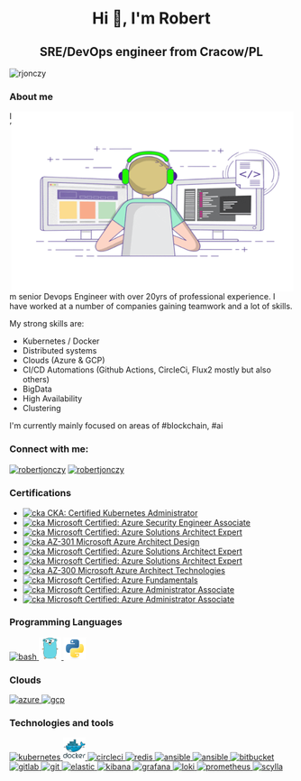 <h1 align="center">Hi 👋, I'm Robert</h1>
<h2 align="center">SRE/DevOps engineer from Cracow/PL</h3>

<p align="left"> <img src="https://komarev.com/ghpvc/?username=rjonczy&label=Profile%20views&color=0e75b6&style=flat" alt="rjonczy" /> </p>

<h3 align="left">About me</h3>

<img align="right" src="https://raw.githubusercontent.com/mikonoid/mikonoid/main/images/gifs/coder3.gif" width="500" height="320" />

I’m senior Devops Engineer with over 20yrs of professional experience. I have worked at a number of companies gaining teamwork and a lot of skills. 

My strong skills are:
- Kubernetes / Docker
- Distributed systems
- Clouds (Azure & GCP) 
- CI/CD Automations (Github Actions, CircleCi, Flux2 mostly but also others)
- BigData
- High Availability
- Clustering


I'm currently mainly focused on areas of #blockchain, #ai

<h3 align="left">Connect with me:</h3>
<p align="left">
<a href="https://linkedin.com/in/robertjonczy" target="blank"><img align="center" src="https://raw.githubusercontent.com/rahuldkjain/github-profile-readme-generator/master/src/images/icons/Social/linked-in-alt.svg" alt="robertjonczy" height="30" width="40" /></a>
<a href="https://twitter.com/robertjonczy" target="blank"><img align="center" src="https://raw.githubusercontent.com/rahuldkjain/github-profile-readme-generator/master/src/images/icons/Social/twitter.svg" alt="robertjonczy" height="30" width="40" /></a>
</p>

<h3 align="left">Certifications</h3>
<p align="left">
<ul>
  <li><a href="https://www.credly.com/earner/earned/badge/0ed33688-1a4e-4c14-ab33-6e64a681898e" target="_blank" rel="noreferrer"> <img src="https://images.credly.com/size/340x340/images/8b8ed108-e77d-4396-ac59-2504583b9d54/cka_from_cncfsite__281_29.png" alt="cka" width="40" height="40"/> CKA: Certified Kubernetes Administrator </a> </li>
  <li><a href="https://www.credly.com/earner/earned/badge/cf87880f-9ed2-412b-9a03-6cd20aa2acc7" target="_blank" rel="noreferrer"> <img src="https://images.credly.com/size/340x340/images/1ad16b6f-2c71-4a2e-ae74-ec69c4766039/azure-security-engineer-associate600x600.png" alt="cka" width="40" height="40"/> Microsoft Certified: Azure Security Engineer Associate </a> </li>
  <li><a href="https://www.credly.com/earner/earned/badge/894f19b9-1c62-4de0-b69d-ef8e27d8e956" target="_blank" rel="noreferrer"> <img src="https://images.credly.com/size/340x340/images/649069f9-27f1-4d2b-92bc-c674bc67bd02/azure-solutions-architect-expert-600x600.png" alt="cka" width="40" height="40"/> Microsoft Certified: Azure Solutions Architect Expert </a> </li>
  <li><a href="https://www.credly.com/earner/earned/badge/95191b1e-eb30-4ca3-ad17-4b091433a0a2" target="_blank" rel="noreferrer"> <img src="https://images.credly.com/size/340x340/images/28004779-9175-4fc8-be6f-448663c9422b/exam-az301-600x600.png" alt="cka" width="40" height="40"/> AZ-301 Microsoft Azure Architect Design </a> </li>
  <li><a href="https://www.credly.com/earner/earned/badge/84f848ca-0d5b-47bf-8e0a-516f05c3763b" target="_blank" rel="noreferrer"> <img src="https://images.credly.com/size/340x340/images/987adb7e-49be-4e24-b67e-55986bd3fe66/azure-solutions-architect-expert-600x600.png" alt="cka" width="40" height="40"/> Microsoft Certified: Azure Solutions Architect Expert </a> </li>
  <li><a href="https://www.credly.com/earner/earned/badge/84f848ca-0d5b-47bf-8e0a-516f05c3763b" target="_blank" rel="noreferrer"> <img src="https://images.credly.com/size/340x340/images/987adb7e-49be-4e24-b67e-55986bd3fe66/azure-solutions-architect-expert-600x600.png" alt="cka" width="40" height="40"/> Microsoft Certified: Azure Solutions Architect Expert </a> </li>
  <li><a href="https://www.credly.com/earner/earned/badge/c8e3f98d-4a3c-476c-9607-4d6fe17324ad" target="_blank" rel="noreferrer"> <img src="https://images.credly.com/size/340x340/images/c66ddfa8-4e9d-41e4-bf98-244a4d55a14e/exam-az300-600x600.png" alt="cka" width="40" height="40"/> AZ-300 Microsoft Azure Architect Technologies </a> </li>
  <li><a href="https://www.credly.com/earner/earned/badge/9f30d6fe-af85-44f2-b572-26dccee7fa50" target="_blank" rel="noreferrer"> <img src="https://images.credly.com/size/340x340/images/be8fcaeb-c769-4858-b567-ffaaa73ce8cf/image.png" alt="cka" width="40" height="40"/> Microsoft Certified: Azure Fundamentals </a> </li>
  <li><a href="https://www.credly.com/earner/earned/badge/700d0570-1f84-4878-975b-831fa2c74e6d" target="_blank" rel="noreferrer"> <img src="https://images.credly.com/size/340x340/images/336eebfc-0ac3-4553-9a67-b402f491f185/azure-administrator-associate-600x600.png" alt="cka" width="40" height="40"/> Microsoft Certified: Azure Administrator Associate </a> </li>
  <li><a href="https://www.credly.com/earner/earned/badge/9890dfc5-9e13-4d9a-9666-1ee651230aff" target="_blank" rel="noreferrer"> <img src="https://images.credly.com/size/340x340/images/35d18649-95c6-4c78-b07a-cfc1362318f3/azure-administrator-associate.png" alt="cka" width="40" height="40"/> Microsoft Certified: Azure Administrator Associate </a> </li>
</ul> 
</p>



<h3 align="left">Programming Languages</h3>
<p align="left"> 
<a href="https://www.gnu.org/software/bash/" target="_blank" rel="noreferrer"> <img src="https://www.vectorlogo.zone/logos/gnu_bash/gnu_bash-icon.svg" alt="bash" width="40" height="40"/> </a> 
<a href="https://golang.org" target="_blank" rel="noreferrer"> <img src="https://raw.githubusercontent.com/devicons/devicon/master/icons/go/go-original.svg" alt="go" width="40" height="40"/> </a> 
<a href="https://www.python.org" target="_blank" rel="noreferrer"> <img src="https://raw.githubusercontent.com/devicons/devicon/master/icons/python/python-original.svg" alt="python" width="40" height="40"/> </a> 
</p>

<h3 align="left">Clouds</h3>
<p align="left"> 
<a href="https://azure.microsoft.com/en-in/" target="_blank" rel="noreferrer"> <img src="https://www.vectorlogo.zone/logos/microsoft_azure/microsoft_azure-icon.svg" alt="azure" width="40" height="40"/> </a> 
<a href="https://cloud.google.com" target="_blank" rel="noreferrer"> <img src="https://www.vectorlogo.zone/logos/google_cloud/google_cloud-icon.svg" alt="gcp" width="40" height="40"/> </a> 
</p>



<h3 align="left">Technologies and tools</h3>
<p align="left"> 
<a href="https://kubernetes.io" target="_blank" rel="noreferrer"> <img src="https://www.vectorlogo.zone/logos/kubernetes/kubernetes-icon.svg" alt="kubernetes" width="40" height="40"/> </a> 
<a href="https://www.docker.com/" target="_blank" rel="noreferrer"> <img src="https://raw.githubusercontent.com/devicons/devicon/master/icons/docker/docker-original-wordmark.svg" alt="docker" width="40" height="40"/> </a> 
<a href="https://circleci.com" target="_blank" rel="noreferrer"> <img src="https://www.vectorlogo.zone/logos/circleci/circleci-icon.svg" alt="circleci" width="40" height="40"/> </a> 
<a href="https://redis.io/" target="_blank" rel="noreferrer"> <img src="https://www.vectorlogo.zone/logos/redis/redis-official.svg" alt="redis" width="40" height="40"/> </a> 
<a href="https://docs.ansible.com/" target="_blank" rel="noreferrer"> <img src="https://www.vectorlogo.zone/logos/ansible/ansible-icon.svg" alt="ansible" width="40" height="40"/> </a>
<a href="https://www.nginx.com/" target="_blank" rel="noreferrer"> <img src="https://www.vectorlogo.zone/logos/nginx/nginx-icon.svg" alt="ansible" width="40" height="40"/> </a>
<a href="https://bitbucket.org/product/" target="_blank" rel="noreferrer"> <img src="https://www.vectorlogo.zone/logos/bitbucket/bitbucket-icon.svg" alt="bitbucket" width="40" height="40"/> </a>
<a href="https://about.gitlab.com/" target="_blank" rel="noreferrer"> <img src="https://www.vectorlogo.zone/logos/gitlab/gitlab-icon.svg" alt="gitlab" width="40" height="40"/> </a>
<a href="https://git-scm.com/" target="_blank" rel="noreferrer"> <img src="https://www.vectorlogo.zone/logos/git-scm/git-scm-icon.svg" alt="git" width="40" height="40"/> </a> 
<a href="https://www.elastic.co/" target="_blank" rel="noreferrer"> <img src="https://www.vectorlogo.zone/logos/elastic/elastic-icon.svg" alt="elastic" width="40" height="40"/> </a> 
<a href="https://www.elastic.co/kibana/" target="_blank" rel="noreferrer"> <img src="https://www.vectorlogo.zone/logos/elasticco_kibana/elasticco_kibana-icon.svg" alt="kibana" width="40" height="40"/> </a> 
<a href="https://grafana.com/" target="_blank" rel="noreferrer"> <img src="https://www.vectorlogo.zone/logos/grafana/grafana-icon.svg" alt="grafana" width="40" height="40"/> </a> 
<a href="https://grafana.com/oss/loki/" target="_blank" rel="noreferrer"> <img src="https://raw.githubusercontent.com/cncf/landscape/master/hosted_logos/grafana-loki.svg" alt="loki" width="40" height="40"/> </a> 
<a href="https://prometheus.io/" target="_blank" rel="noreferrer"> <img src="https://www.vectorlogo.zone/logos/prometheusio/prometheusio-icon.svg" alt="prometheus" width="40" height="40"/> </a> 
<a href="https://www.scylladb.com/" target="_blank" rel="noreferrer"> <img src="https://www.vectorlogo.zone/logos/scylladb/scylladb-icon.svg" alt="scylla" width="40" height="40"/> </a> 

</p>
